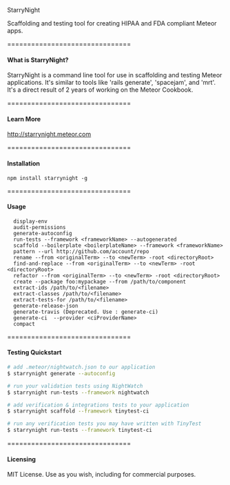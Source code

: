 StarryNight

Scaffolding and testing tool for creating HIPAA and FDA compliant Meteor apps.  

===============================
#### What is StarryNight?  

StarryNight is a command line tool for use in scaffolding and testing Meteor applications. It's similar to tools like 'rails generate', 'spacejam', and 'mrt'. It's a direct result of 2 years of working on the Meteor Cookbook.

===============================
#### Learn More

http://starrynight.meteor.com

===============================
#### Installation  

````
npm install starrynight -g
````

===============================
#### Usage  

````
  display-env
  audit-permissions
  generate-autoconfig
  run-tests --framework <frameworkName> --autogenerated
  scaffold --boilerplate <boilerplateName> --framework <frameworkName>
  pattern --url http://github.com/account/repo
  rename --from <originalTerm> --to <newTerm> -root <directoryRoot>
  find-and-replace --from <originalTerm> --to <newTerm> -root <directoryRoot>
  refactor --from <originalTerm> --to <newTerm> -root <directoryRoot>
  create --package foo:mypackage --from /path/to/component
  extract-ids /path/to/<filename>
  extract-classes /path/to/<filename>
  extract-tests-for /path/to/<filename>
  generate-release-json
  generate-travis (Deprecated. Use : generate-ci)
  generate-ci  --provider <ciProviderName>
  compact
````

===============================
#### Testing Quickstart  

````sh
# add .meteor/nightwatch.json to our application
$ starrynight generate --autoconfig

# run your validation tests using NightWatch
$ starrynight run-tests --framework nightwatch

# add verification & integrations tests to your application
$ starrynight scaffold --framework tinytest-ci

# run any verification tests you may have written with TinyTest
$ starrynight run-tests --framework tinytest-ci
````


===============================
#### Licensing

MIT License. Use as you wish, including for commercial purposes.
